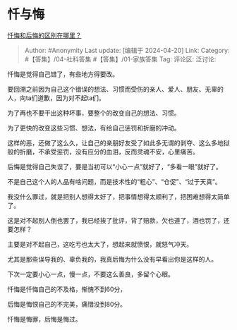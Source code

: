 # 忏与悔
[忏悔和后悔的区别在哪里？](https://www.zhihu.com/question/653478290/answer/3472539368)

> Author: #Anonymity
> Last update: [编辑于 2024-04-20]
> Link:
> Category: #【答集】/04-社科答集 #【答集】/01-家族答集 
> Tag: 
> 评论区:
> 泛讨论:

忏悔是觉得自己错了，有些地方得要改。

要回溯之前因为自己这个错误的想法、习惯而受伤的亲人、爱人、朋友、无辜的人，向ta们道歉，因为对不起ta们。

为了再也不要干出这种坏事，要整个的改变自己的想法、习惯。

为了更快的改变这些习惯、想法，有给自己惩罚和折磨的冲动。

这样的恶，还做了这么久，让自己的亲朋好友受了如此多无谓的剥夺、这么多地狱般的折磨，不承受惩罚，没有应分的血泪，反而灵魂不安，心里痛苦。

后悔是觉得自己失误了，要是当初可以“小心一点”就好了，“多看一眼”就好了。

不是自己这个人的人品有啥问题，而是技术性的“粗心”、“仓促”、“过于天真”。

我没什么罪过，就是把别人想得太好了，把事情想得太顺利了，把困难想得太简单了。

这是对不起别人倒也罢了，我已经挨了批评，背了赔款，欠也道了，酒也罚了，还要怎样？

主要是对不起自己，这吃亏也太大了，想起来就愤恨，就怒气冲天。

尤其是那些误导我的、辜负我的，我真后悔为什么没有早看出你是这样的人。

下次一定要小心一点，慢一点，不要这么善良，多留个心眼。

忏悔是忏悔自己的不及格，惭愧不到60分，

后悔是悔恨自己的不完美，痛惜没到80分。

忏悔是悔罪，后悔是悔过。